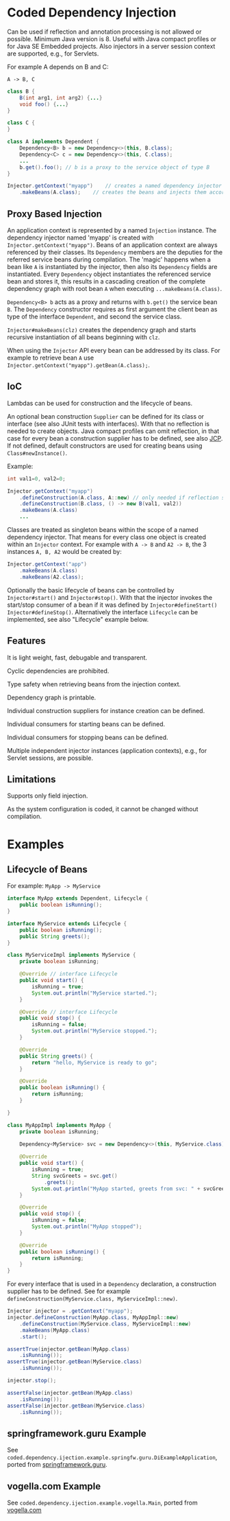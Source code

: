 # Coded Dependency Injection

Can be used if reflection and annotation processing is not allowed or possible.
Minimum Java version is 8. 
Useful with Java compact profiles or for Java SE Embedded projects. 
Also injectors in a server session context are supported, e.g., for Servlets.

For example A depends on B and C:

```
A -> B, C
```

```Java
class B {
	B(int arg1, int arg2) {...}
	void foo() {...}
}

class C {
}

class A implements Dependent {
	Dependency<B> b = new Dependency<>(this, B.class);
	Dependency<C> c = new Dependency<>(this, C.class);
	...
	b.get().foo(); // b is a proxy to the service object of type B
}

Injector.getContext("myapp")	// creates a named dependency injector
	.makeBeans(A.class);	// creates the beans and injects them accordingly

```

## Proxy Based Injection

An application context is represented by a named `Injection` instance.
The dependency injector named 'myapp' is created with `Injector.getContext("myapp")`. 
Beans of an application context are always referenced by their classes.
Its `Dependency` members are the deputies for the referred service beans during compilation.
The 'magic' happens when a bean like `A` is instantiated by the injector, then also its `Dependency` fields are instantiated.
Every `Dependency` object instantiates the referenced service bean and stores it, this results in a cascading creation of the complete dependency graph with root bean `A` when executing `...makeBeans(A.class)`. 

`Dependency<B> b` acts as a proxy and returns with `b.get()` the service bean `B`.
The `Dependency` constructor requires as first argument the client bean as type of the interface `Dependent`, 
and second the service class.

`Injector#makeBeans(clz)` creates the dependency graph and starts recursive instantiation of all beans beginning with `clz`.

When using the `Injector` API every bean can be addressed by its class. For example to retrieve bean `A` use 
`Injector.getContext("myapp").getBean(A.class);`.

## IoC

Lambdas can be used for construction and the lifecycle of beans.

An optional bean construction `Supplier` can be defined for its class or interface (see also JUnit tests with interfaces).
With that no reflection is needed to create objects. Java compact profiles can omit reflection, in that case for every bean a construction supplier has to be defined, see also [JCP](https://www.oracle.com/java/technologies/javase-embedded/compact-profiles-overview.html).
If not defined, default constructors are used for creating beans using `Class#newInstance()`. 

Example:

```Java
int val1=0, val2=0;

Injector.getContext("myapp")
	.defineConstruction(A.class, A::new) // only needed if reflection should/cannot be used
	.defineConstruction(B.class, () -> new B(val1, val2))
	.makeBeans(A.class)
	...
```

Classes are treated as singleton beans within the scope of a named dependency injector. 
That means for every class one object is created within an `Injector` context.
For example with `A -> B` and `A2 -> B`, the 3 instances `A, B, A2` would be created by:

```Java
Injector.getContext("app")
	.makeBeans(A.class)
	.makeBeans(A2.class);
```

Optionally the basic lifecycle of beans can be controlled by `Injector#start()` and `Injector#stop()`.
With that the injector invokes the start/stop consumer of a bean if it was defined by `Injector#defineStart()`
`Injector#defineStop()`. 
Alternatively the interface `Lifecycle` can be implemented, see also "Lifecycle" example below.

## Features

It is light weight, fast, debugable and transparent.

Cyclic dependencies are prohibited.

Type safety when retrieving beans from the injection context.

Dependency graph is printable.

Individual construction suppliers for instance creation can be defined.

Individual consumers for starting beans can be defined.

Individual consumers for stopping beans can be defined.

Multiple independent injector instances (application contexts), e.g., for Servlet sessions, are possible.

## Limitations

Supports only field injection.

As the system configuration is coded, it cannot be changed without compilation.

# Examples

## Lifecycle of Beans

For example: `MyApp -> MyService`

```Java
interface MyApp extends Dependent, Lifecycle {
	public boolean isRunning();
}

interface MyService extends Lifecycle {
	public boolean isRunning();
	public String greets();
}

class MyServiceImpl implements MyService {
	private boolean isRunning;

	@Override // interface Lifecycle
	public void start() {
		isRunning = true;
		System.out.println("MyService started.");
	}

	@Override // interface Lifecycle
	public void stop() {
		isRunning = false;
		System.out.println("MyService stopped.");
	}

	@Override
	public String greets() {
		return "hello, MyService is ready to go";
	}

	@Override
	public boolean isRunning() {
		return isRunning;
	}

}

class MyAppImpl implements MyApp {
	private boolean isRunning;
	
	Dependency<MyService> svc = new Dependency<>(this, MyService.class); // svc.get() can also be inlined

	@Override
	public void start() {
		isRunning = true;
		String svcGreets = svc.get()
			.greets();
		System.out.println("MyApp started, greets from svc: " + svcGreets);
	}

	@Override
	public void stop() {
		isRunning = false;
		System.out.println("MyApp stopped");
	}

	@Override
	public boolean isRunning() {
		return isRunning;
	}
}
```

For every interface that is used in a `Dependency` declaration, a construction supplier has to be defined.
See for example `defineConstruction(MyService.class, MyServiceImpl::new)`.

```Java
Injector injector = .getContext("myapp");
injector.defineConstruction(MyApp.class, MyAppImpl::new)
	.defineConstruction(MyService.class, MyServiceImpl::new)
	.makeBeans(MyApp.class)
	.start();

assertTrue(injector.getBean(MyApp.class)
	.isRunning());
assertTrue(injector.getBean(MyService.class)
	.isRunning());

injector.stop();

assertFalse(injector.getBean(MyApp.class)
	.isRunning());
assertFalse(injector.getBean(MyService.class)
	.isRunning());
```

## springframework.guru Example

See `coded.dependency.ijection.example.springfw.guru.DiExampleApplication`, ported from 
[springframework.guru](https://springframework.guru/dependency-injection-example-using-spring/).


## vogella.com Example

See `coded.dependency.ijection.example.vogella.Main`, ported from
[vogella.com](https://www.vogella.com/tutorials/SpringDependencyInjection/article.html)
